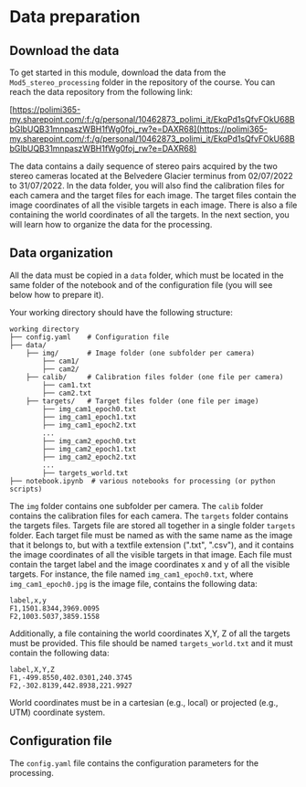 # Data preparation

## Download the data

To get started in this module, download the data from the `Mod5_stereo_processing` folder in the repository of the course.
You can reach the data repository from the following link:

[https://polimi365-my.sharepoint.com/:f:/g/personal/10462873_polimi_it/EkqPd1sQfvFOkU68BbGlbUQB31mnpaszWBH1fWg0foj_rw?e=DAXR68](https://polimi365-my.sharepoint.com/:f:/g/personal/10462873_polimi_it/EkqPd1sQfvFOkU68BbGlbUQB31mnpaszWBH1fWg0foj_rw?e=DAXR68)

The data contains a daily sequence of stereo pairs acquired by the two stereo cameras located at the Belvedere Glacier terminus from 02/07/2022 to 31/07/2022.
In the data folder, you will also find the calibration files for each camera and the target files for each image. 
The target files contain the image coordinates of all the visible targets in each image. 
There is also a file containing the world coordinates of all the targets.
In the next section, you will learn how to organize the data for the processing.

## Data organization

All the data must be copied in a `data` folder, which must be located in the same folder of the notebook and of the configuration file (you will see below how to prepare it).

Your working directory should have the following structure:

```
working directory
├── config.yaml    # Configuration file
├── data/ 
    ├── img/       # Image folder (one subfolder per camera)
        ├── cam1/ 
        ├── cam2/ 
    ├── calib/     # Calibration files folder (one file per camera)
        ├── cam1.txt
        ├── cam2.txt
    ├── targets/   # Target files folder (one file per image)
        ├── img_cam1_epoch0.txt
        ├── img_cam1_epoch1.txt
        ├── img_cam1_epoch2.txt
        ...
        ├── img_cam2_epoch0.txt
        ├── img_cam2_epoch1.txt
        ├── img_cam2_epoch2.txt
        ...        
        ├── targets_world.txt
├── notebook.ipynb  # various notebooks for processing (or python scripts)
```

The `img` folder contains one subfolder per camera. 
The `calib` folder contains the calibration files for each camera. 
The `targets` folder contains the targets files. 
Targets file are stored all together in a single folder `targets` folder.
Each target file must be named as with the same name as the image that it belongs to, but with a textfile extension (".txt", ".csv"), and it contains the image coordinates of all the visible targets in that image.
Each file must contain the target label and the image coordinates x and y of all the visible targets.
For instance, the file named `img_cam1_epoch0.txt`, where `img_cam1_epoch0.jpg` is the image file, contains the following data:

```
label,x,y
F1,1501.8344,3969.0095
F2,1003.5037,3859.1558
```

Additionally, a file containing the world coordinates X,Y, Z of all the targets must be provided. This file should be named `targets_world.txt` and it must contain the following data:

```
label,X,Y,Z
F1,-499.8550,402.0301,240.3745
F2,-302.8139,442.8938,221.9927
```
World coordinates must be in a cartesian (e.g., local) or projected (e.g., UTM) coordinate system. 

## Configuration file

The `config.yaml` file contains the configuration parameters for the processing.

